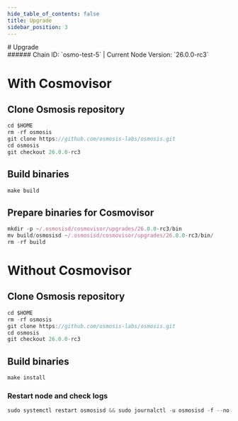 ```yaml
---
hide_table_of_contents: false
title: Upgrade
sidebar_position: 3
---
```


<div class="h1-with-icon icon-osmosis">
# Upgrade
</div>
###### Chain ID: `osmo-test-5` | Current Node Version: `26.0.0-rc3`

# With Cosmovisor
## Clone Osmosis repository
```js
cd $HOME
rm -rf osmosis
git clone https://github.com/osmosis-labs/osmosis.git
cd osmosis
git checkout 26.0.0-rc3
 ```

## Build binaries
```js
make build
 ```

## Prepare binaries for Cosmovisor
```js
mkdir -p ~/.osmosisd/cosmovisor/upgrades/26.0.0-rc3/bin
mv build/osmosisd ~/.osmosisd/cosmovisor/upgrades/26.0.0-rc3/bin/
rm -rf build
```

# Without Cosmovisor
## Clone Osmosis repository
```js
cd $HOME
rm -rf osmosis
git clone https://github.com/osmosis-labs/osmosis.git
cd osmosis
git checkout 26.0.0-rc3
 ```

## Build binaries
```js
make install
 ```

### Restart node and check logs
```js
sudo systemctl restart osmosisd && sudo journalctl -u osmosisd -f --no-hostname -o cat
```